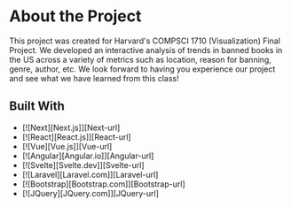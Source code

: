 # About the Project
This project was created for Harvard's COMPSCI 1710 (Visualization) Final Project. We developed an interactive analysis of trends in banned books in the US across a variety of metrics such as location, reason for banning, genre, author, etc. We look forward to having you experience our project and see what we have learned from this class!

## Built With
* [![Next][Next.js]][Next-url]
* [![React][React.js]][React-url]
* [![Vue][Vue.js]][Vue-url]
* [![Angular][Angular.io]][Angular-url]
* [![Svelte][Svelte.dev]][Svelte-url]
* [![Laravel][Laravel.com]][Laravel-url]
* [![Bootstrap][Bootstrap.com]][Bootstrap-url]
* [![JQuery][JQuery.com]][JQuery-url]
